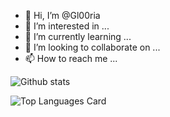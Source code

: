 - 👋 Hi, I’m @Gl00ria
- 👀 I’m interested in ...
- 🌱 I’m currently learning ...
- 💞️ I’m looking to collaborate on ...
- 📫 How to reach me ...
<!--- 
for the status
https://github.com/anuraghazra/github-readme-stats/blob/master/themes/README.md 

find GIFs here:
https://giphy.com/search/computer-stickers

--->

![Github stats](https://github-readme-stats.vercel.app/api?username=Gl00ria&theme=tokyonight&show_icons=true&count_private=true)

![Top Languages Card](https://github-readme-stats.vercel.app/api/top-langs/?username=Gl00ria&layout=compact)
<!---
Gl00ria/Gl00ria is a ✨ special ✨ repository because its `README.md` (this file) appears on your GitHub profile.
You can click the Preview link to take a look at your changes.
--->
